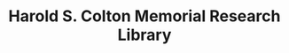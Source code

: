 ---
layout: repo
title: "Harold S. Colton Memorial Research Library"
id: 13113
permalink: repos/13113/
---